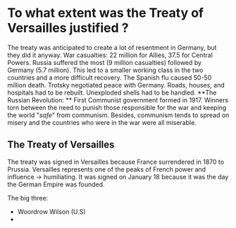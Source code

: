 
# To what extent was the Treaty of Versailles justified ?

The treaty was anticipated to create a lot of resentment in Germany, but they did it anyway. War casualties: 22 million for Allies, 37.5 for Central Powers. Russia suffered the most (9 million casualties) followed by Germany (5.7 million). This led to a smaller working class in the two countries and a more difficult recovery. The Spanish flu caused 50-50 million death. Trotsky negotiated peace with Germany. Roads, houses, and hospitals had to be rebuilt. Unexploded shells had to be handled. 
**The Russian Revolution: ** First Communist government formed in 1917. Winners torn between the need to punish those responsible for the war and keeping the world "*safe*" from communism. Besides, communism tends to spread on misery and the countries who were in the war were all miserable.

## The Treaty of Versailles

The treaty was signed in Versailles because France surrendered in 1870 to Prussia. Versailles represents one of the peaks of French power and influence → humiliating. It was signed on January 18 because it was the day the German Empire was founded.

The big three:

* Woordrow Wilson (U.S)
* 
<!--stackedit_data:
eyJoaXN0b3J5IjpbMjk1NjYzNjRdfQ==
-->